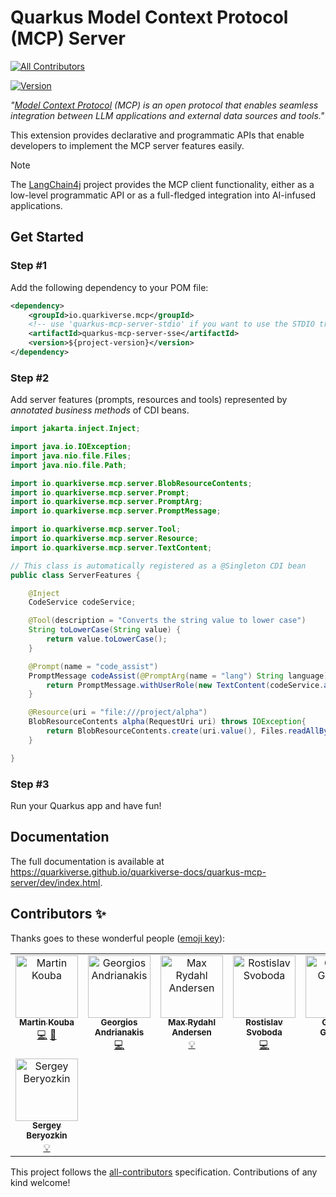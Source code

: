 # Quarkus Model Context Protocol (MCP) Server
<!-- ALL-CONTRIBUTORS-BADGE:START - Do not remove or modify this section -->
[![All Contributors](https://img.shields.io/badge/all_contributors-8-orange.svg?style=flat-square)](#contributors-)
<!-- ALL-CONTRIBUTORS-BADGE:END -->
[![Version](https://img.shields.io/maven-central/v/io.quarkiverse.mcp/quarkus-mcp-server-parent?logo=apache-maven&style=flat-square)](https://central.sonatype.com/artifact/io.quarkiverse.mcp/quarkus-mcp-server-parent)

_"[Model Context Protocol](https://modelcontextprotocol.io/) (MCP) is an open protocol that enables seamless integration between LLM applications and external data sources and tools."_

This extension provides declarative and programmatic APIs that enable developers to implement the MCP server features easily.

> [!NOTE]  
> The [LangChain4j](https://github.com/langchain4j/langchain4j) project provides the MCP client functionality, either as a low-level programmatic API or as a full-fledged integration into AI-infused applications.

## Get Started

### Step #1 

Add the following dependency to your POM file:

```xml
<dependency>
    <groupId>io.quarkiverse.mcp</groupId>
    <!-- use 'quarkus-mcp-server-stdio' if you want to use the STDIO transport instead of the HTTP/SSE transport -->
    <artifactId>quarkus-mcp-server-sse</artifactId>
    <version>${project-version}</version>
</dependency>
```

### Step #2 

Add server features (prompts, resources and tools) represented by _annotated business methods_ of CDI beans.

```java
import jakarta.inject.Inject;

import java.io.IOException;
import java.nio.file.Files;
import java.nio.file.Path;

import io.quarkiverse.mcp.server.BlobResourceContents;
import io.quarkiverse.mcp.server.Prompt;
import io.quarkiverse.mcp.server.PromptArg;
import io.quarkiverse.mcp.server.PromptMessage;

import io.quarkiverse.mcp.server.Tool;
import io.quarkiverse.mcp.server.Resource;
import io.quarkiverse.mcp.server.TextContent;

// This class is automatically registered as a @Singleton CDI bean
public class ServerFeatures {

    @Inject
    CodeService codeService;

    @Tool(description = "Converts the string value to lower case")
    String toLowerCase(String value) {
        return value.toLowerCase();
    }

    @Prompt(name = "code_assist")
    PromptMessage codeAssist(@PromptArg(name = "lang") String language) {
        return PromptMessage.withUserRole(new TextContent(codeService.assist(language)));
    }

    @Resource(uri = "file:///project/alpha")
    BlobResourceContents alpha(RequestUri uri) throws IOException{
        return BlobResourceContents.create(uri.value(), Files.readAllBytes(Path.of("alpha.txt")));
    }

}
```

### Step #3

Run your Quarkus app and have fun!

## Documentation

The full documentation is available at https://quarkiverse.github.io/quarkiverse-docs/quarkus-mcp-server/dev/index.html.

## Contributors ✨

Thanks goes to these wonderful people ([emoji key](https://allcontributors.org/docs/en/emoji-key)):

<!-- ALL-CONTRIBUTORS-LIST:START - Do not remove or modify this section -->
<!-- prettier-ignore-start -->
<!-- markdownlint-disable -->
<table>
  <tbody>
    <tr>
      <td align="center" valign="top" width="14.28%"><a href="https://github.com/mkouba"><img src="https://avatars.githubusercontent.com/u/913004?v=4?s=100" width="100px;" alt="Martin Kouba"/><br /><sub><b>Martin Kouba</b></sub></a><br /><a href="https://github.com/quarkiverse/quarkus-mcp-server/commits?author=mkouba" title="Code">💻</a> <a href="#maintenance-mkouba" title="Maintenance">🚧</a></td>
      <td align="center" valign="top" width="14.28%"><a href="https://github.com/geoand"><img src="https://avatars.githubusercontent.com/u/4374975?v=4?s=100" width="100px;" alt="Georgios Andrianakis"/><br /><sub><b>Georgios Andrianakis</b></sub></a><br /><a href="https://github.com/quarkiverse/quarkus-mcp-server/commits?author=geoand" title="Code">💻</a></td>
      <td align="center" valign="top" width="14.28%"><a href="https://xam.dk"><img src="https://avatars.githubusercontent.com/u/54129?v=4?s=100" width="100px;" alt="Max Rydahl Andersen"/><br /><sub><b>Max Rydahl Andersen</b></sub></a><br /><a href="#example-maxandersen" title="Examples">💡</a></td>
      <td align="center" valign="top" width="14.28%"><a href="https://twitter.com/r_svoboda"><img src="https://avatars.githubusercontent.com/u/925259?v=4?s=100" width="100px;" alt="Rostislav Svoboda"/><br /><sub><b>Rostislav Svoboda</b></sub></a><br /><a href="https://github.com/quarkiverse/quarkus-mcp-server/commits?author=rsvoboda" title="Code">💻</a></td>
      <td align="center" valign="top" width="14.28%"><a href="https://github.com/gastaldi"><img src="https://avatars.githubusercontent.com/u/54133?v=4?s=100" width="100px;" alt="George Gastaldi"/><br /><sub><b>George Gastaldi</b></sub></a><br /><a href="#infra-gastaldi" title="Infrastructure (Hosting, Build-Tools, etc)">🚇</a></td>
      <td align="center" valign="top" width="14.28%"><a href="https://github.com/jmartisk"><img src="https://avatars.githubusercontent.com/u/937315?v=4?s=100" width="100px;" alt="Jan Martiska"/><br /><sub><b>Jan Martiska</b></sub></a><br /><a href="https://github.com/quarkiverse/quarkus-mcp-server/commits?author=jmartisk" title="Documentation">📖</a></td>
      <td align="center" valign="top" width="14.28%"><a href="http://iocanel.com"><img src="https://avatars.githubusercontent.com/u/402008?v=4?s=100" width="100px;" alt="Ioannis Canellos"/><br /><sub><b>Ioannis Canellos</b></sub></a><br /><a href="https://github.com/quarkiverse/quarkus-mcp-server/commits?author=iocanel" title="Code">💻</a></td>
    </tr>
    <tr>
      <td align="center" valign="top" width="14.28%"><a href="https://github.com/sberyozkin"><img src="https://avatars.githubusercontent.com/u/467639?v=4?s=100" width="100px;" alt="Sergey Beryozkin"/><br /><sub><b>Sergey Beryozkin</b></sub></a><br /><a href="#example-sberyozkin" title="Examples">💡</a></td>
    </tr>
  </tbody>
</table>

<!-- markdownlint-restore -->
<!-- prettier-ignore-end -->

<!-- ALL-CONTRIBUTORS-LIST:END -->

This project follows the [all-contributors](https://github.com/all-contributors/all-contributors) specification. Contributions of any kind welcome!
